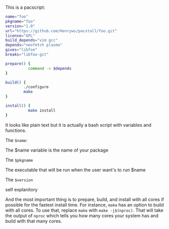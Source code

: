 This is a pacscript:

```bash
name="foo"
pkgname="foo"
version="1.0"
url="https://github.com/Henryws/pacstall/foo.git"
license="GPL"
build_depends="vim gcc"
depends="neofetch plasma"
gives="libfoo"
breaks="libfoo-git"

prepare() {
          command -v $depends
}

build() {
        ./configure
        make
}

install() {
          make install
}
```

It looks like plain text but it is actually a bash script with variables and functions.

The `$name`:

The \$name variable is the name of your package

The `$pkgname`

The executable that will be run when the user want's to run \$name

The `$version`

self explanitory

And the most important thing is to prepare, build, and install with all cores if possible for the fastest install time. For instance, `make` has an option to build with all cores. To use that, replace `make` with `make -j$(nproc)`. That will take the output of `nproc` which tells you how many cores your system has and build with that many cores.

